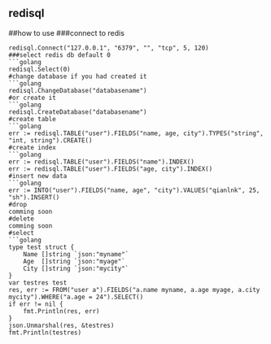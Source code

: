 redisql
----
##how to use
###connect to redis
```golang
redisql.Connect("127.0.0.1", "6379", "", "tcp", 5, 120)
###select redis db default 0
```golang
redisql.Select(0)
#change database if you had created it
```golang
redisql.ChangeDatabase("databasename")
#or create it
```golang
redisql.CreateDatabase("databasename")
#create table
```golang
err := redisql.TABLE("user").FIELDS("name, age, city").TYPES("string", "int, string").CREATE()
#create index
```golang
err := redisql.TABLE("user").FIELDS("name").INDEX()
err := redisql.TABLE("user").FIELDS("age, city").INDEX()
#insert new data
```golang
err := INTO("user").FIELDS("name, age", "city").VALUES("qianlnk", 25, "sh").INSERT()
#drop
comming soon
#delete
comming soon
#select
```golang
type test struct {
    Name []string `json:"myname"`
    Age  []string `json:"myage"`
    City []string `json:"mycity"`
}
var testres test
res, err := FROM("user a").FIELDS("a.name myname, a.age myage, a.city mycity").WHERE("a.age = 24").SELECT()
if err != nil {
    fmt.Println(res, err)
}
json.Unmarshal(res, &testres)
fmt.Println(testres)
